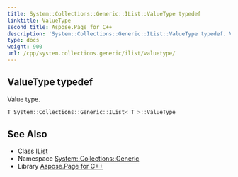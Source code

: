 ```yaml
---
title: System::Collections::Generic::IList::ValueType typedef
linktitle: ValueType
second_title: Aspose.Page for C++
description: 'System::Collections::Generic::IList::ValueType typedef. Value type in C++.'
type: docs
weight: 900
url: /cpp/system.collections.generic/ilist/valuetype/
---
```

## ValueType typedef


Value type.

```cpp
T System::Collections::Generic::IList< T >::ValueType
```

## See Also

* Class [IList](../)
* Namespace [System::Collections::Generic](../../)
* Library [Aspose.Page for C++](../../../)
